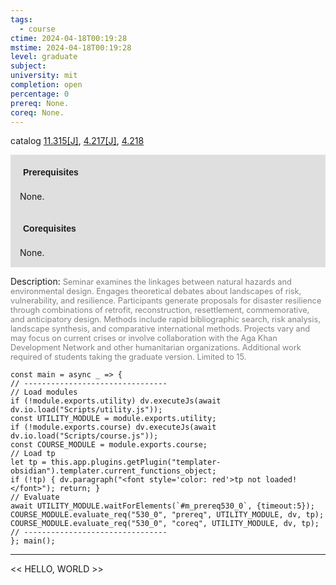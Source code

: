 ```yaml
---
tags:
  - course
ctime: 2024-04-18T00:19:28
mstime: 2024-04-18T00:19:28
level: graduate
subject: 
university: mit
completion: open
percentage: 0
prereq: None.
coreq: None.
---
```


catalog [11.315[J]](http://student.mit.edu/catalog/m11c.html#11.315), [4.217[J]](http://student.mit.edu/catalog/m4b.html#4.217), [4.218](http://student.mit.edu/catalog/m4b.html#4.218)

<span style="display: block; padding: 15px; background-color: rgb(100, 100, 100, 0.2);"><font id="m_prereq530_0" style="display: block; font-family: Arial, sans-serif; font-weight: bold; padding: 5px">Prerequisites</font><br><span id="prereq530_0">None.</span></span>
<span style="display: block; padding: 15px; background-color: rgb(100, 100, 100, 0.2);"><font id="m_coreq530_0" style="display: block; font-family: Arial, sans-serif; font-weight: bold; padding: 5px">Corequisites</font><br><span id="coreq530_0">None.</span></span>

<font style="">Description:</font>
<font style="color: grey; font-size: 0.8rem;">Seminar examines the linkages between natural hazards and environmental design. Engages theoretical debates about landscapes of risk, vulnerability, and resilience. Participants generate proposals for disaster resilience through combinations of retrofit, reconstruction, resettlement, commemorative, and anticipatory design. Methods include rapid bibliographic search, risk analysis, landscape synthesis, and comparative international methods. Projects vary and may focus on current crises or involve collaboration with the Aga Khan Development Network and other humanitarian organizations. Additional work required of students taking the graduate version. Limited to 15.</font>

```dataviewjs
const main = async _ => {
// --------------------------------
// Load modules
if (!module.exports.utility) dv.executeJs(await dv.io.load("Scripts/utility.js"));
const UTILITY_MODULE = module.exports.utility;
if (!module.exports.course) dv.executeJs(await dv.io.load("Scripts/course.js"));
const COURSE_MODULE = module.exports.course;
// Load tp
let tp = this.app.plugins.getPlugin("templater-obsidian").templater.current_functions_object;
if (!tp) { dv.paragraph("<font style='color: red'>tp not loaded!</font>"); return; }
// Evaluate
await UTILITY_MODULE.waitForElements(`#m_prereq530_0`, {timeout:5});
COURSE_MODULE.evaluate_req("530_0", "prereq", UTILITY_MODULE, dv, tp);
COURSE_MODULE.evaluate_req("530_0", "coreq", UTILITY_MODULE, dv, tp);
// --------------------------------
}; main();
```

---

<< HELLO, WORLD >>
